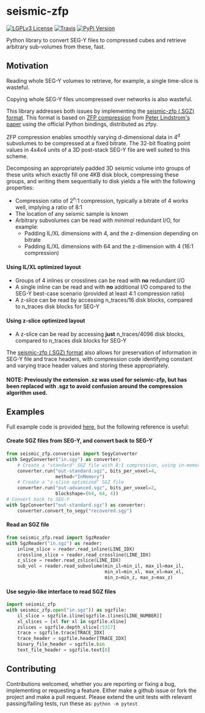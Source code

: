 # seismic-zfp #

[![LGPLv3 License](https://img.shields.io/badge/License-LGPL%20v3-green.svg)](https://opensource.org/licenses/)
[![Travis](https://img.shields.io/travis/equinor/seismic-zfp/master.svg?label=travis)](https://travis-ci.org/equinor/seismic-zfp)
[![PyPi Version](https://img.shields.io/pypi/v/seismic-zfp.svg)](https://pypi.org/project/seismic-zfp/)

Python library to convert SEG-Y files to compressed cubes and retrieve arbitrary sub-volumes from these, fast.

## Motivation ##

Reading whole SEG-Y volumes to retrieve, for example, a single time-slice is wasteful.

Copying whole SEG-Y files uncompressed over networks is also wasteful.

This library addresses both issues by implementing the [seismic-zfp (.SGZ) format](docs/file-specification.md).
This format is based on [ZFP compression](https://computing.llnl.gov/projects/floating-point-compression)
from [Peter Lindstrom's paper](https://www.researchgate.net/publication/264417607_Fixed-Rate_Compressed_Floating-Point_Arrays)
using the official Python bindings, distributed as zfpy.


ZFP compression enables smoothly varying d-dimensional data in 4<sup>d</sup> subvolumes 
to be compressed at a fixed bitrate. The 32-bit floating point values in 4x4x4 units
of a 3D post-stack SEG-Y file are well suited to this scheme. 

Decomposing an appropriately padded 3D seismic volume into groups of these units which 
exactly fill one 4KB disk block, compressing these groups, and writing them sequentially 
to disk yields a file with the following properties:
- Compression ratio of 2<sup>n</sup>:1 compression, 
typically a bitrate of 4 works well, implying a ratio of 8:1
- The location of any seismic sample is known
- Arbitrary subvolumes can be read with *minimal* redundant I/O, for example:
  - Padding IL/XL dimensions with 4, and the z-dimension depending on bitrate
  - Padding IL/XL dimensions with 64 and the z-dimension with 4 (16:1 compression)
#### Using IL/XL optimized layout ###
- Groups of 4 inlines or crosslines can be read with **no** redundant I/O
- A single inline can be read and with **no** additional I/O compared to the SEG-Y 
best-case scenario (provided at least 4:1 compression ratio)
- A z-slice can be read by accessing n_traces/16 disk blocks, 
compared to n_traces disk blocks for SEG-Y
#### Using z-slice optimized layout ####
- A z-slice can be read by accessing **just** n_traces/4096 disk blocks, 
compared to n_traces disk blocks for SEG-Y

The [seismic-zfp (.SGZ) format](docs/file-specification.md) also allows for preservation of information in 
SEG-Y file and trace headers, with compression code identifying constant 
and varying trace header values and storing these appropriately.

#### NOTE: Previously the extension .sz was used for seismic-zfp, but has been replaced with .sgz to avoid confusion around the compression algorithm used.

## Examples ##

Full example code is provided [here](examples), but the following reference is useful:

#### Create SGZ files from SEG-Y, and convert back to SEG-Y ####

```python
from seismic_zfp.conversion import SegyConverter
with SegyConverter("in.sgy") as converter:
    # Create a "standard" SGZ file with 8:1 compression, using in-memory method
    converter.run("out-standard.sgz", bits_per_voxel=4,
                  method="InMemory")
    # Create a "z-slice optimized" SGZ file
    converter.run("out-advanced.sgz", bits_per_voxel=2, 
                  blockshape=(64, 64, 4))
# Convert back to SEG-Y
with SgzConverter("out-standard.sgz") as converter:
    converter.convert_to_segy("recovered.sgy")
```

#### Read an SGZ file ####
```python
from seismic_zfp.read import SgzReader
with SgzReader("in.sgz") as reader:
    inline_slice = reader.read_inline(LINE_IDX)
    crossline_slice = reader.read_crossline(LINE_IDX)
    z_slice = reader.read_zslice(LINE_IDX)
    sub_vol = reader.read_subvolume(min_il=min_il, max_il=max_il, 
                                    min_xl=min_xl, max_xl=max_xl, 
                                    min_z=min_z, max_z=max_z)
```

#### Use segyio-like interface to read SGZ files ####
```python
import seismic_zfp
with seismic_zfp.open("in.sgz")) as sgzfile:
    il_slice = sgzfile.iline[sgzfile.ilines[LINE_NUMBER]]
    xl_slices = [xl for xl in sgzfile.xline]
    zslices = sgzfile.depth_slice[:5317]
    trace = sgzfile.trace[TRACE_IDX]
    trace_header = sgzfile.header[TRACE_IDX]
    binary_file_header = sgzfile.bin
    text_file_header = sgzfile.text[0]
```

## Contributing ##
Contributions welcomed, whether you are reporting or fixing a bug, implementing or requesting a feature. Either make a github issue or fork the project and make a pull request. Please extend the unit tests with relevant passing/failing tests, run these as: `python -m pytest`

